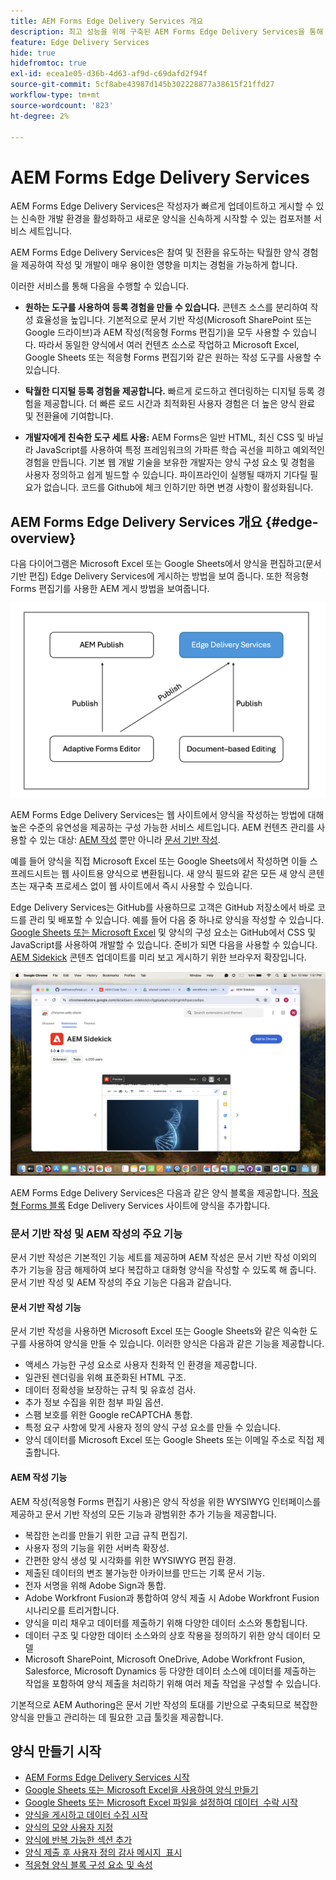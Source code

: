 ```yaml
---
title: AEM Forms Edge Delivery Services 개요
description: 최고 성능을 위해 구축된 AEM Forms Edge Delivery Services을 통해 간소화된 데이터 수집 및 사용자 참여의 미래를 구상할 수 있습니다.
feature: Edge Delivery Services
hide: true
hidefromtoc: true
exl-id: ecea1e05-d36b-4d63-af9d-c69dafd2f94f
source-git-commit: 5cf8abe43987d145b302228877a38615f21ffd27
workflow-type: tm+mt
source-wordcount: '823'
ht-degree: 2%

---
```


# AEM Forms Edge Delivery Services

AEM Forms Edge Delivery Services은 작성자가 빠르게 업데이트하고 게시할 수 있는 신속한 개발 환경을 활성화하고 새로운 양식을 신속하게 시작할 수 있는 컴포저블 서비스 세트입니다.

AEM Forms Edge Delivery Services은 참여 및 전환을 유도하는 탁월한 양식 경험을 제공하여 작성 및 개발이 매우 용이한 영향을 미치는 경험을 가능하게 합니다.

이러한 서비스를 통해 다음을 수행할 수 있습니다.

* **원하는 도구를 사용하여 등록 경험을 만들 수 있습니다.** 콘텐츠 소스를 분리하여 작성 효율성을 높입니다. 기본적으로 문서 기반 작성(Microsoft SharePoint 또는 Google 드라이브)과 AEM 작성(적응형 Forms 편집기)을 모두 사용할 수 있습니다. 따라서 동일한 양식에서 여러 컨텐츠 소스로 작업하고 Microsoft Excel, Google Sheets 또는 적응형 Forms 편집기와 같은 원하는 작성 도구를 사용할 수 있습니다.

* **탁월한 디지털 등록 경험을 제공합니다.** 빠르게 로드하고 렌더링하는 디지털 등록 경험을 제공합니다. 더 빠른 로드 시간과 최적화된 사용자 경험은 더 높은 양식 완료 및 전환율에 기여합니다.

* **개발자에게 친숙한 도구 세트 사용:** AEM Forms은 일반 HTML, 최신 CSS 및 바닐라 JavaScript를 사용하여 특정 프레임워크의 가파른 학습 곡선을 피하고 예외적인 경험을 만듭니다. 기본 웹 개발 기술을 보유한 개발자는 양식 구성 요소 및 경험을 사용자 정의하고 쉽게 빌드할 수 있습니다. 파이프라인이 실행될 때까지 기다릴 필요가 없습니다. 코드를 Github에 체크 인하기만 하면 변경 사항이 활성화됩니다.

## AEM Forms Edge Delivery Services 개요 {#edge-overview}

다음 다이어그램은 Microsoft Excel 또는 Google Sheets에서 양식을 편집하고(문서 기반 편집) Edge Delivery Services에 게시하는 방법을 보여 줍니다. 또한 적응형 Forms 편집기를 사용한 AEM 게시 방법을 보여줍니다.

![Edge Delivery 아키텍처](/help/edge/assets/AEM-forms-with-EDS-publishing.png)

AEM Forms Edge Delivery Services는 웹 사이트에서 양식을 작성하는 방법에 대해 높은 수준의 유연성을 제공하는 구성 가능한 서비스 세트입니다. AEM 컨텐츠 관리를 사용할 수 있는 대상: [AEM 작성](/help/forms/creating-adaptive-form-core-components.md) 뿐만 아니라 [문서 기반 작성](/help/edge/docs/forms/create-forms.md).

예를 들어 양식을 직접 Microsoft Excel 또는 Google Sheets에서 작성하면 이들 스프레드시트는 웹 사이트용 양식으로 변환됩니다. 새 양식 필드와 같은 모든 새 양식 콘텐츠는 재구축 프로세스 없이 웹 사이트에서 즉시 사용할 수 있습니다.

Edge Delivery Services는 GitHub를 사용하므로 고객은 GitHub 저장소에서 바로 코드를 관리 및 배포할 수 있습니다. 예를 들어 다음 중 하나로 양식을 작성할 수 있습니다. [Google Sheets 또는 Microsoft Excel](/help/edge/docs/forms/create-forms.md) 및 양식의 구성 요소는 GitHub에서 CSS 및 JavaScript를 사용하여 개발할 수 있습니다. 준비가 되면 다음을 사용할 수 있습니다. [AEM Sidekick](/help/edge/docs/forms/tutorial.md#preview-and-publish-your-content) 콘텐츠 업데이트를 미리 보고 게시하기 위한 브라우저 확장입니다.

![설치 AEM Sidekick](/help/edge/assets/install-aem-sidekick.png)

AEM Forms Edge Delivery Services은 다음과 같은 양식 블록을 제공합니다. [적응형 Forms 블록](/help/edge/docs/forms/create-forms.md) Edge Delivery Services 사이트에 양식을 추가합니다.

### 문서 기반 작성 및 AEM 작성의 주요 기능

문서 기반 작성은 기본적인 기능 세트를 제공하며 AEM 작성은 문서 기반 작성 이외의 추가 기능을 잠금 해제하여 보다 복잡하고 대화형 양식을 작성할 수 있도록 해 줍니다. 문서 기반 작성 및 AEM 작성의 주요 기능은 다음과 같습니다.

<!-- 

>[!BEGINTABS]

>[!TAB Document-based authoring]

Document-based authoring is a versatile option suitable for creating simple forms with essential functionalities. It allows you to integrate various input types like text fields, dropdown menus, and radio buttons, enabling you to collect user data effectively. It offers a basic version of rules to add dynamic behaviour to forms. Key features of Document-based authoring are: 

* **[HTML5-based Form Field components](/help/edge/docs/forms/form-components.md)**: AEM Forms Edge Delivery Services allow you to create user-friendly and interactive forms using form components based on HTML5 [input types](https://developer.mozilla.org/en-US/docs/Web/HTML/Element/input#input_types), <a href="https://developer.mozilla.org/en-US/docs/Web/HTML/Element/textarea">textarea</a>, <a href="https://developer.mozilla.org/en-US/docs/Web/HTML/Element/select">select</a>, and <a href="https://developer.mozilla.org/en-US/docs/Web/HTML/Element/fieldset">fieldset</a>  elements. These components cater to different types of data collection and can be easily customized to fit your specific needs.  

* **Accessibility**: The fields in the form block are accessible. Each label is linked with its respective input element, and IDs are auto-generated for linking. Descriptions associated with fields are linked via the aria-describedby attribute. Keyboard navigation using the standard Tab/Shift + Tab keys is supported.

* **[Styling](/help/edge/docs/forms/style-theme-forms.md)**: Each form field has a fixed HTML structure that can be easily decorated using custom CSS or JavaScript files. Selectors for targeting fields in CSS and JS are provided based on type and name. You can easily create new selectors due to the standradized structure and style your form. 

* **Basic Rules**: Easily create logic that adjusts field visibility, validation, and behavior based on user input or predefined conditions. Rules offer a flexible and intuitive way to add intelligence to your forms, ensuring they adapt seamlessly based on user inputs.

* **Validations**: Before submission, the form is validated, and invalid fields are appropriately marked with error messages displayed to the user. Adaptive Forms Block support all the HTML form validation, supported by modern browsers, and provide additional validation mechanism like validation script, file size, file type, overall file size, and more. 

* **File Uploads**: You can add file attachment capabilities to your forms. Whether you need to gather documents, images, or other files from your users, file upload functionality serves you effortlessly. With custom handling options available, you can tailor the file upload process to suit your specific requirements.

* **reCAPTCHA**: Benefit from seamless integration of Google reCAPTCHA into your forms with our out-of-the-box (OOTB) support. Safeguard your forms against fraudulent activities, spam, and abuse, while maintaining a smooth and uninterrupted user experience. Adaptive Forms Block supports reCaptcha V3 and reCaptcha Enterprise. 

* **Send email notification on form submission**: Eliminate the hassle of manual follow-ups and ensure timely communication with our built-in email automation for form submissions. This integrated solution lets you effortlessly notify relevant parties, including sending form data, whenever someone fills out a form on your website. No need for complex configurations or additional tools – it's ready to use out of the box.

>[!TAB AEM Authoring]

AEM Authoring unlocks additional capabilities beyond the document-based authoring, empowering you to build more complex and interactive forms. In additon to the features of Document-based authoring, AEM authoring offers the following additional features:  

* Advanced Rules: Define logic-based actions within your forms. You can use rules to conditionally show or hide form sections, pre-populate fields based on user input, and perform various validations to ensure data integrity.

* Server-side extensibility: Extend the functionalities of your forms by integrating them with server-side logic. This allows you to perform complex calculations, interact with external systems, and automate specific tasks based on user actions within the form.
* Streamline workflows and data management: Leverage the power of AEM to:
    * Design user-friendly forms using AEM editors.
    * Generate a "Document of Record" for secure and tamper-proof archiving of submitted data.
    * Facilitate e-signing with Adobe Sign for a smooth and secure signing experience.
    * Automate business processes through AEM workflows, triggering actions based on form submissions.
    * Effortlessly integrate with various data sources, enabling seamless data flow and exchange.

>[!ENDTABS]



## Start creating forms

-->

#### 문서 기반 작성 기능

문서 기반 작성을 사용하면 Microsoft Excel 또는 Google Sheets와 같은 익숙한 도구를 사용하여 양식을 만들 수 있습니다. 이러한 양식은 다음과 같은 기능을 제공합니다.

* 액세스 가능한 구성 요소로 사용자 친화적 인 환경을 제공합니다.
* 일관된 렌더링을 위해 표준화된 HTML 구조.
* 데이터 정확성을 보장하는 규칙 및 유효성 검사.
* 추가 정보 수집을 위한 첨부 파일 옵션.
* 스팸 보호를 위한 Google reCAPTCHA 통합.
* 특정 요구 사항에 맞게 사용자 정의 양식 구성 요소를 만들 수 있습니다.
* 양식 데이터를 Microsoft Excel 또는 Google Sheets 또는 이메일 주소로 직접 제출합니다.

#### AEM 작성 기능

AEM 작성(적응형 Forms 편집기 사용)은 양식 작성을 위한 WYSIWYG 인터페이스를 제공하고 문서 기반 작성의 모든 기능과 광범위한 추가 기능을 제공합니다.

* 복잡한 논리를 만들기 위한 고급 규칙 편집기.
* 사용자 정의 기능을 위한 서버측 확장성.
* 간편한 양식 생성 및 시각화를 위한 WYSIWYG 편집 환경.
* 제출된 데이터의 변조 불가능한 아카이브를 만드는 기록 문서 기능.
* 전자 서명을 위해 Adobe Sign과 통합.
* Adobe Workfront Fusion과 통합하여 양식 제출 시 Adobe Workfront Fusion 시나리오를 트리거합니다.
* 양식을 미리 채우고 데이터를 제출하기 위해 다양한 데이터 소스와 통합됩니다.
* 데이터 구조 및 다양한 데이터 소스와의 상호 작용을 정의하기 위한 양식 데이터 모델
* Microsoft SharePoint, Microsoft OneDrive, Adobe Workfront Fusion, Salesforce, Microsoft Dynamics 등 다양한 데이터 소스에 데이터를 제출하는 작업을 포함하여 양식 제출을 처리하기 위해 여러 제출 작업을 구성할 수 있습니다.

기본적으로 AEM Authoring은 문서 기반 작성의 토대를 기반으로 구축되므로 복잡한 양식을 만들고 관리하는 데 필요한 고급 툴킷을 제공합니다.

## 양식 만들기 시작

* [AEM Forms Edge Delivery Services 시작](/help/edge/docs/forms/tutorial.md)
* [Google Sheets 또는 Microsoft Excel을 사용하여 양식 만들기](/help/edge/docs/forms/create-forms.md)
* [Google Sheets 또는 Microsoft Excel 파일을 설정하여 데이터 &#x200B; 수락 시작](/help/edge/docs/forms/submit-forms.md)
* [양식을 게시하고 데이터 수집 시작](/help/edge/docs/forms/publish-forms.md)
* [양식의 모양 사용자 지정&#x200B;](/help/edge/docs/forms/style-theme-forms.md)
* [양식에 반복 가능한 섹션 추가&#x200B;](/help/edge/docs/forms/repeatable-forms.md)
* [양식 제출 후 사용자 정의 감사 메시지 &#x200B; 표시](/help/edge/docs/forms/thank-you-page-form.md)
* [적응형 양식 블록 구성 요소 및 속성](/help/edge/docs/forms/form-components.md)



<!-- 

## Start creating forms

<div>

  <style>
    .card-container {
        width: calc(33.33% - 10px);;
        margin: 5px;
        border: 1px solid #ccc;
        border-radius: 5px;
        padding: 5px;
        box-sizing: border-box;
        transition: background-color 0.3s ease; /* Adding transition effect */
    }
    .card-container:hover {
        background-color: #f0f0f0; /* Changing background color on hover */
    }
</style>

<div style="display: flex; flex-wrap: wrap; justify-content: space-between; margin: -5px;">
    <div class="card-container">
        <a href="/help/edge/docs/forms/create-forms.md">
            <img src="/help/edge/assets/smock_devices_18_n.svg" alt="Create a form using eds forms" style="border-radius: 5px;"> </b>
            <br><b style="margin-top: 5px;">Create a form using Google Sheets or Microsoft Excel</b>
        </a>
        <p>Create forms that load and render quickly and automatically reflows on mobile devices.</p>
    </div>
    <div class="card-container">
        <a href="/help/edge/docs/forms/create-forms.md#manually-configure-a-spreadsheet-to-accept-data">   
            <img src="/help/edge/assets/smock_platformdatamapping_18_n.svg" alt="Submit form" alt="Use Form Fragments in an EDS Form" style="border-radius: 5px;"> </b>
            <br><b style="margin-top: 5px;">Submit form to spreadsheet</b>
        </a>
        <p>Submit forms directly to your Microsoft Excel or Google Sheets.</p>
    </div>
     <div class="card-container">
        <a href="/help/edge/docs/forms/style-theme-forms.md">
            <img src="/help/edge/assets/smock_imageautomode_18_N.svg" alt="Apply styles or themes to an eds form" style="border-radius: 5px;"> </b>
            <br><b style="margin-top: 5px;">Customize a theme</b>
        </a>
        <p>Create a consistent brand image by applying the same theme across forms.</p>
    </div>
      <div class="card-container">
        <a href="/help/edge/docs/forms/validate-forms.md">
            <img src="/help/edge/assets/smock_condition_18_n.svg" alt="Add validations to form fields" style="border-radius: 5px;"> </b>
            <br><b style="margin-top: 5px;">Apply field validations</b>
        </a>
        <p>Reduce errors and frustration by checking form inputs for proper formatting.</p>
    </div> 
            <div class="card-container">
        <a href="/help/edge/docs/forms/rules-forms.md">
            <img src="/help/edge/assets/smock_documentfragment_18_n.svg" alt="Use rules to add dynamic behaviour to a form" style="border-radius: 5px;"> </b>
            <br><b style="margin-top: 5px;">Use rules to add dynamic behaviour to a form</b>
        </a>
        <p>Reuse preconfigured fragments across multiple forms.</p>
    </div>
    <div class="card-container">
        <a href="/help/edge/docs/forms/translate-forms.md">  
            <img src="/help/edge/assets/smock_abc_18_n.svg" alt="Translate an EDS Form" style="border-radius: 5px;"> </b>
            <br><b style="margin-top: 5px;">Translate a form</b>
        </a>
        <p>Extend the reach of your forms while keeping costs in check.</p>
    </div>
    <div class="card-container">
        <a href="/help/edge/docs/forms/repeatable-forms.md">  
            <img src="/help/edge/assets/smock_addto_18_n.svg" alt="Add repeatable sections to an EDS Form" style="border-radius: 5px;"> </b>
            <br><b style="margin-top: 5px;">Add repeatable sections</b>
        </a>
        <p>Effortlessly create and add repeatable sections to a form.</p>
    </div>
    <div class="card-container">
        <a href="/help/edge/docs/forms/custom-components-forms.md"> 
            <img src="/help/edge/assets/smock_userdeveloper_18_n.svg" alt="Create custom forms components using standard JavaScript and CSS"  style="border-radius: 5px;"> </b>
            <br><b style="margin-top: 5px;">Create custom components</b>
        </a>
        <p>Use standard JavaScript and CSS to create components and themes.</p>
    </div>
    <div class="card-container">
        <a href="/help/edge/docs/forms/recaptacha-forms.md">  
            <img src="/help//edge/assets/smock_keyclock_18_n.svg" alt="Use reCAPTCHA in an EDS Form" style="border-radius: 5px;"> </b>
            <br><b style="margin-top: 5px;">Use reCAPTCHA</b>
        </a>
        <p>Use OOTB reCAPTCHA integration for robust spam and bot protection.</p>
    </div>


</div>


</br>


-->